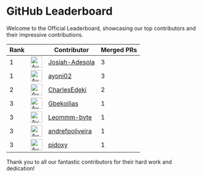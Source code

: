 
# GitHub Leaderboard

Welcome to the Official Leaderboard, showcasing our top contributors and their impressive contributions.

| Rank || Contributor | Merged PRs |
| ---- | -- |----------- | ---------- |
| 1 | <img src='https://avatars.githubusercontent.com/u/59745353?v=4' alt='Avatar' width='30' height='30'> | [Josiah-Adesola](https://github.com/Josiah-Adesola) | 3 |
| 1 | <img src='https://avatars.githubusercontent.com/u/105247084?v=4' alt='Avatar' width='30' height='30'> | [ayoni02](https://github.com/ayoni02) | 3 |
| 2 | <img src='https://avatars.githubusercontent.com/u/29100815?v=4' alt='Avatar' width='30' height='30'> | [CharlesEdeki](https://github.com/CharlesEdeki) | 2 |
| 3 | <img src='https://avatars.githubusercontent.com/u/89352799?v=4' alt='Avatar' width='30' height='30'> | [Gbekoilias](https://github.com/Gbekoilias) | 1 |
| 3 | <img src='https://avatars.githubusercontent.com/u/110293491?v=4' alt='Avatar' width='30' height='30'> | [Leommm-byte](https://github.com/Leommm-byte) | 1 |
| 3 | <img src='https://avatars.githubusercontent.com/u/39243097?v=4' alt='Avatar' width='30' height='30'> | [andrefpoliveira](https://github.com/andrefpoliveira) | 1 |
| 3 | <img src='https://avatars.githubusercontent.com/u/56538561?v=4' alt='Avatar' width='30' height='30'> | [pidoxy](https://github.com/pidoxy) | 1 |

Thank you to all our fantastic contributors for their hard work and dedication!

